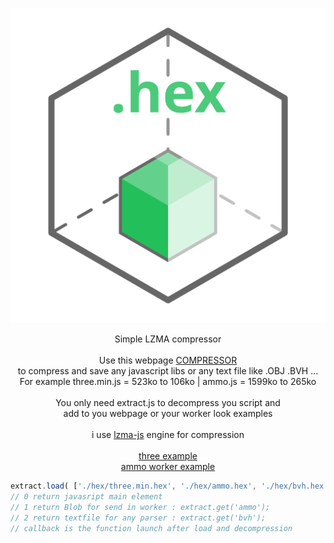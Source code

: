 <p align="center"><a href="https://lo-th.github.io/hex/"><img src="./assets/icon.svg"/></a></p>

<p align="center">Simple LZMA compressor<br><br>
Use this webpage <a href="http://lo-th.github.io/hex/">COMPRESSOR</a><br>
to compress and save any javascript libs or any text file like .OBJ .BVH ...<br>
For example three.min.js = 523ko to 106ko | ammo.js = 1599ko to 265ko<br><br>
You only need extract.js to decompress you script and<br>
add to you webpage or your worker look examples<br><br>
i use <a href="https://github.com/LZMA-JS/LZMA-JS">lzma-js</a> engine for compression<br><br>
<a href="https://lo-th.github.io/hex/examples/three_test.html">three example</a><br>
<a href="https://lo-th.github.io/hex/examples/ammo_test.html">ammo worker example</a><br>
</p>

```javascript
extract.load( ['./hex/three.min.hex', './hex/ammo.hex', './hex/bvh.hex'], callback, [0,1,2] );
// 0 return javasript main element
// 1 return Blob for send in worker : extract.get('ammo');
// 2 return textfile for any parser : extract.get('bvh'); 
// callback is the function launch after load and decompression
```
